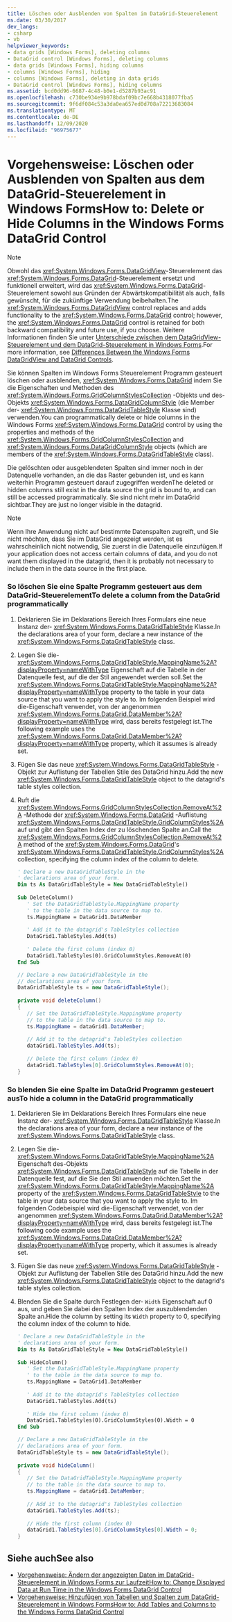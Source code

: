 ```yaml
---
title: Löschen oder Ausblenden von Spalten im DataGrid-Steuerelement
ms.date: 03/30/2017
dev_langs:
- csharp
- vb
helpviewer_keywords:
- data grids [Windows Forms], deleting columns
- DataGrid control [Windows Forms], deleting columns
- data grids [Windows Forms], hiding columns
- columns [Windows Forms], hiding
- columns [Windows Forms], deleting in data grids
- DataGrid control [Windows Forms], hiding columns
ms.assetid: bcd0dd96-6687-4c48-b0e1-d5287b93ac91
ms.openlocfilehash: c730be934e9b978bdaf09bc7e668b4318077fba5
ms.sourcegitcommit: 9f6df084c53a3da0ea657ed0d708a72213683084
ms.translationtype: MT
ms.contentlocale: de-DE
ms.lasthandoff: 12/09/2020
ms.locfileid: "96975677"
---
```

# <a name="how-to-delete-or-hide-columns-in-the-windows-forms-datagrid-control"></a><span data-ttu-id="c255b-102">Vorgehensweise: Löschen oder Ausblenden von Spalten aus dem DataGrid-Steuerelement in Windows Forms</span><span class="sxs-lookup"><span data-stu-id="c255b-102">How to: Delete or Hide Columns in the Windows Forms DataGrid Control</span></span>
> [!NOTE]
> <span data-ttu-id="c255b-103">Obwohl das <xref:System.Windows.Forms.DataGridView>-Steuerelement das <xref:System.Windows.Forms.DataGrid>-Steuerelement ersetzt und funktionell erweitert, wird das <xref:System.Windows.Forms.DataGrid>-Steuerelement sowohl aus Gründen der Abwärtskompatibilität als auch, falls gewünscht, für die zukünftige Verwendung beibehalten.</span><span class="sxs-lookup"><span data-stu-id="c255b-103">The <xref:System.Windows.Forms.DataGridView> control replaces and adds functionality to the <xref:System.Windows.Forms.DataGrid> control; however, the <xref:System.Windows.Forms.DataGrid> control is retained for both backward compatibility and future use, if you choose.</span></span> <span data-ttu-id="c255b-104">Weitere Informationen finden Sie unter [Unterschiede zwischen dem DataGridView-Steuerelement und dem DataGrid-Steuerelement in Windows Forms](differences-between-the-windows-forms-datagridview-and-datagrid-controls.md).</span><span class="sxs-lookup"><span data-stu-id="c255b-104">For more information, see [Differences Between the Windows Forms DataGridView and DataGrid Controls](differences-between-the-windows-forms-datagridview-and-datagrid-controls.md).</span></span>  
  
 <span data-ttu-id="c255b-105">Sie können Spalten im Windows Forms Steuerelement Programm gesteuert löschen oder ausblenden, <xref:System.Windows.Forms.DataGrid> indem Sie die Eigenschaften und Methoden des <xref:System.Windows.Forms.GridColumnStylesCollection> -Objekts und des-Objekts <xref:System.Windows.Forms.DataGridColumnStyle> (die Member der- <xref:System.Windows.Forms.DataGridTableStyle> Klasse sind) verwenden.</span><span class="sxs-lookup"><span data-stu-id="c255b-105">You can programmatically delete or hide columns in the Windows Forms <xref:System.Windows.Forms.DataGrid> control by using the properties and methods of the <xref:System.Windows.Forms.GridColumnStylesCollection> and <xref:System.Windows.Forms.DataGridColumnStyle> objects (which are members of the <xref:System.Windows.Forms.DataGridTableStyle> class).</span></span>  
  
 <span data-ttu-id="c255b-106">Die gelöschten oder ausgeblendeten Spalten sind immer noch in der Datenquelle vorhanden, an die das Raster gebunden ist, und es kann weiterhin Programm gesteuert darauf zugegriffen werden</span><span class="sxs-lookup"><span data-stu-id="c255b-106">The deleted or hidden columns still exist in the data source the grid is bound to, and can still be accessed programmatically.</span></span> <span data-ttu-id="c255b-107">Sie sind nicht mehr im DataGrid sichtbar.</span><span class="sxs-lookup"><span data-stu-id="c255b-107">They are just no longer visible in the datagrid.</span></span>  
  
> [!NOTE]
> <span data-ttu-id="c255b-108">Wenn Ihre Anwendung nicht auf bestimmte Datenspalten zugreift, und Sie nicht möchten, dass Sie im DataGrid angezeigt werden, ist es wahrscheinlich nicht notwendig, Sie zuerst in die Datenquelle einzufügen.</span><span class="sxs-lookup"><span data-stu-id="c255b-108">If your application does not access certain columns of data, and you do not want them displayed in the datagrid, then it is probably not necessary to include them in the data source in the first place.</span></span>  
  
### <a name="to-delete-a-column-from-the-datagrid-programmatically"></a><span data-ttu-id="c255b-109">So löschen Sie eine Spalte Programm gesteuert aus dem DataGrid-Steuerelement</span><span class="sxs-lookup"><span data-stu-id="c255b-109">To delete a column from the DataGrid programmatically</span></span>  
  
1. <span data-ttu-id="c255b-110">Deklarieren Sie im Deklarations Bereich Ihres Formulars eine neue Instanz der- <xref:System.Windows.Forms.DataGridTableStyle> Klasse.</span><span class="sxs-lookup"><span data-stu-id="c255b-110">In the declarations area of your form, declare a new instance of the <xref:System.Windows.Forms.DataGridTableStyle> class.</span></span>  
  
2. <span data-ttu-id="c255b-111">Legen Sie die- <xref:System.Windows.Forms.DataGridTableStyle.MappingName%2A?displayProperty=nameWithType> Eigenschaft auf die Tabelle in der Datenquelle fest, auf die der Stil angewendet werden soll.</span><span class="sxs-lookup"><span data-stu-id="c255b-111">Set the <xref:System.Windows.Forms.DataGridTableStyle.MappingName%2A?displayProperty=nameWithType> property to the table in your data source that you want to apply the style to.</span></span> <span data-ttu-id="c255b-112">Im folgenden Beispiel wird die-Eigenschaft verwendet, von der angenommen <xref:System.Windows.Forms.DataGrid.DataMember%2A?displayProperty=nameWithType> wird, dass bereits festgelegt ist.</span><span class="sxs-lookup"><span data-stu-id="c255b-112">The following example uses the <xref:System.Windows.Forms.DataGrid.DataMember%2A?displayProperty=nameWithType> property, which it assumes is already set.</span></span>  
  
3. <span data-ttu-id="c255b-113">Fügen Sie das neue <xref:System.Windows.Forms.DataGridTableStyle> -Objekt zur Auflistung der Tabellen Stile des DataGrid hinzu.</span><span class="sxs-lookup"><span data-stu-id="c255b-113">Add the new <xref:System.Windows.Forms.DataGridTableStyle> object to the datagrid's table styles collection.</span></span>  
  
4. <span data-ttu-id="c255b-114">Ruft die <xref:System.Windows.Forms.GridColumnStylesCollection.RemoveAt%2A> -Methode der <xref:System.Windows.Forms.DataGrid> -Auflistung <xref:System.Windows.Forms.DataGridTableStyle.GridColumnStyles%2A> auf und gibt den Spalten Index der zu löschenden Spalte an.</span><span class="sxs-lookup"><span data-stu-id="c255b-114">Call the <xref:System.Windows.Forms.GridColumnStylesCollection.RemoveAt%2A> method of the <xref:System.Windows.Forms.DataGrid>'s <xref:System.Windows.Forms.DataGridTableStyle.GridColumnStyles%2A> collection, specifying the column index of the column to delete.</span></span>  
  
    ```vb  
    ' Declare a new DataGridTableStyle in the  
    ' declarations area of your form.  
    Dim ts As DataGridTableStyle = New DataGridTableStyle()  
  
    Sub DeleteColumn()  
       ' Set the DataGridTableStyle.MappingName property  
       ' to the table in the data source to map to.  
       ts.MappingName = DataGrid1.DataMember  
  
       ' Add it to the datagrid's TableStyles collection  
       DataGrid1.TableStyles.Add(ts)  
  
       ' Delete the first column (index 0)  
       DataGrid1.TableStyles(0).GridColumnStyles.RemoveAt(0)  
    End Sub  
    ```  
  
    ```csharp  
    // Declare a new DataGridTableStyle in the  
    // declarations area of your form.  
    DataGridTableStyle ts = new DataGridTableStyle();  
  
    private void deleteColumn()  
    {  
       // Set the DataGridTableStyle.MappingName property  
       // to the table in the data source to map to.  
       ts.MappingName = dataGrid1.DataMember;  
  
       // Add it to the datagrid's TableStyles collection  
       dataGrid1.TableStyles.Add(ts);  
  
       // Delete the first column (index 0)  
       dataGrid1.TableStyles[0].GridColumnStyles.RemoveAt(0);  
    }  
    ```  
  
### <a name="to-hide-a-column-in-the-datagrid-programmatically"></a><span data-ttu-id="c255b-115">So blenden Sie eine Spalte im DataGrid Programm gesteuert aus</span><span class="sxs-lookup"><span data-stu-id="c255b-115">To hide a column in the DataGrid programmatically</span></span>  
  
1. <span data-ttu-id="c255b-116">Deklarieren Sie im Deklarations Bereich Ihres Formulars eine neue Instanz der- <xref:System.Windows.Forms.DataGridTableStyle> Klasse.</span><span class="sxs-lookup"><span data-stu-id="c255b-116">In the declarations area of your form, declare a new instance of the <xref:System.Windows.Forms.DataGridTableStyle> class.</span></span>  
  
2. <span data-ttu-id="c255b-117">Legen Sie die- <xref:System.Windows.Forms.DataGridTableStyle.MappingName%2A> Eigenschaft des-Objekts <xref:System.Windows.Forms.DataGridTableStyle> auf die Tabelle in der Datenquelle fest, auf die Sie den Stil anwenden möchten.</span><span class="sxs-lookup"><span data-stu-id="c255b-117">Set the <xref:System.Windows.Forms.DataGridTableStyle.MappingName%2A> property of the <xref:System.Windows.Forms.DataGridTableStyle> to the table in your data source that you want to apply the style to.</span></span> <span data-ttu-id="c255b-118">Im folgenden Codebeispiel wird die-Eigenschaft verwendet, von der angenommen <xref:System.Windows.Forms.DataGrid.DataMember%2A?displayProperty=nameWithType> wird, dass bereits festgelegt ist.</span><span class="sxs-lookup"><span data-stu-id="c255b-118">The following code example uses the <xref:System.Windows.Forms.DataGrid.DataMember%2A?displayProperty=nameWithType> property, which it assumes is already set.</span></span>  
  
3. <span data-ttu-id="c255b-119">Fügen Sie das neue <xref:System.Windows.Forms.DataGridTableStyle> -Objekt zur Auflistung der Tabellen Stile des DataGrid hinzu.</span><span class="sxs-lookup"><span data-stu-id="c255b-119">Add the new <xref:System.Windows.Forms.DataGridTableStyle> object to the datagrid's table styles collection.</span></span>  
  
4. <span data-ttu-id="c255b-120">Blenden Sie die Spalte durch Festlegen der- `Width` Eigenschaft auf 0 aus, und geben Sie dabei den Spalten Index der auszublendenden Spalte an.</span><span class="sxs-lookup"><span data-stu-id="c255b-120">Hide the column by setting its `Width` property to 0, specifying the column index of the column to hide.</span></span>  
  
    ```vb  
    ' Declare a new DataGridTableStyle in the  
    ' declarations area of your form.  
    Dim ts As DataGridTableStyle = New DataGridTableStyle()  
  
    Sub HideColumn()  
       ' Set the DataGridTableStyle.MappingName property  
       ' to the table in the data source to map to.  
       ts.MappingName = DataGrid1.DataMember  
  
       ' Add it to the datagrid's TableStyles collection  
       DataGrid1.TableStyles.Add(ts)  
  
       ' Hide the first column (index 0)  
       DataGrid1.TableStyles(0).GridColumnStyles(0).Width = 0  
    End Sub  
    ```  
  
    ```csharp  
    // Declare a new DataGridTableStyle in the  
    // declarations area of your form.  
    DataGridTableStyle ts = new DataGridTableStyle();  
  
    private void hideColumn()  
    {  
       // Set the DataGridTableStyle.MappingName property  
       // to the table in the data source to map to.  
       ts.MappingName = dataGrid1.DataMember;  
  
       // Add it to the datagrid's TableStyles collection  
       dataGrid1.TableStyles.Add(ts);  
  
       // Hide the first column (index 0)  
       dataGrid1.TableStyles[0].GridColumnStyles[0].Width = 0;  
    }  
    ```  
  
## <a name="see-also"></a><span data-ttu-id="c255b-121">Siehe auch</span><span class="sxs-lookup"><span data-stu-id="c255b-121">See also</span></span>

- [<span data-ttu-id="c255b-122">Vorgehensweise: Ändern der angezeigten Daten im DataGrid-Steuerelement in Windows Forms zur Laufzeit</span><span class="sxs-lookup"><span data-stu-id="c255b-122">How to: Change Displayed Data at Run Time in the Windows Forms DataGrid Control</span></span>](change-displayed-data-at-run-time-wf-datagrid-control.md)
- [<span data-ttu-id="c255b-123">Vorgehensweise: Hinzufügen von Tabellen und Spalten zum DataGrid-Steuerelement in Windows Forms</span><span class="sxs-lookup"><span data-stu-id="c255b-123">How to: Add Tables and Columns to the Windows Forms DataGrid Control</span></span>](how-to-add-tables-and-columns-to-the-windows-forms-datagrid-control.md)
